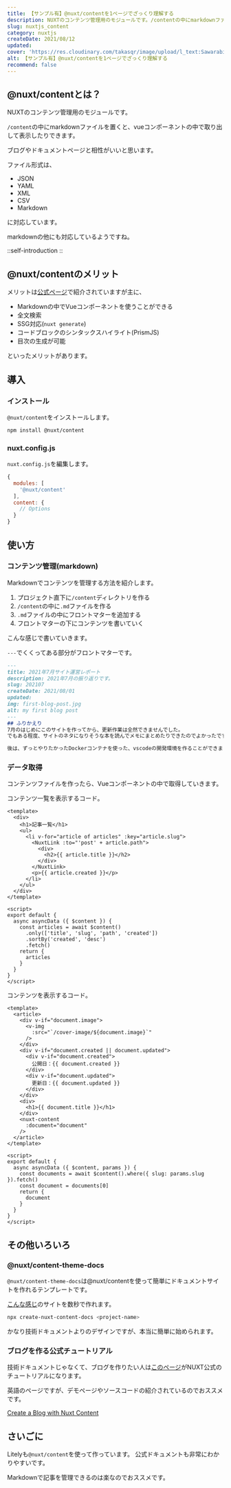 ```yaml
---
title: 【サンプル有】@nuxt/contentを1ページでざっくり理解する
description: NUXTのコンテンツ管理用のモジュールです。/contentの中にmarkdownファイルを置くと、vueコンポーネントの中で取り出して表示したりできます。ブログやドキュメントページと相性がいいと思います。
slug: nuxtjs_content
category: nuxtjs
createDate: 2021/08/12
updated: 
cover: 'https://res.cloudinary.com/takasqr/image/upload/l_text:Sawarabi%20Gothic_80_bold:【サンプル有】nuxt contentを1ページでざっくり理解する,co_rgb:fff,w_620,c_fit/v1712091289/ogp_image_zorhlz.png'
alt: 【サンプル有】@nuxt/contentを1ページでざっくり理解する
recommend: false
---
```

## @nuxt/contentとは？



NUXTのコンテンツ管理用のモジュールです。

`/content`の中にmarkdownファイルを置くと、vueコンポーネントの中で取り出して表示したりできます。

ブログやドキュメントページと相性がいいと思います。

ファイル形式は、

* JSON
* YAML
* XML
* CSV
* Markdown

に対応しています。

markdownの他にも対応しているようですね。


::self-introduction
::

## @nuxt/contentのメリット
メリットは[公式ページ](https://content.nuxtjs.org/ja)で紹介されていますが主に、

* Markdownの中でVueコンポーネントを使うことができる
* 全文検索
* SSG対応(`nuxt generate`)
* コードブロックのシンタックスハイライト(PrismJS)
* 目次の生成が可能

といったメリットがあります。


## 導入
### インストール

`@nuxt/content`をインストールします。
```bash
npm install @nuxt/content
```


### nuxt.config.js
`nuxt.config.js`を編集します。

```js
{
  modules: [
    '@nuxt/content'
  ],
  content: {
    // Options
  }
}
```

## 使い方

### コンテンツ管理(markdown)
Markdownでコンテンツを管理する方法を紹介します。

1. プロジェクト直下に`/content`ディレクトリを作る
2. `/content`の中に`.md`ファイルを作る
3. `.md`ファイルの中にフロントマターを追加する
4. フロントマターの下にコンテンツを書いていく

こんな感じで書いていきます。

`---`でくくってある部分がフロントマターです。

```md
---
title: 2021年7月サイト運営レポート
description: 2021年7月の振り返りです。
slug: 202107
createDate: 2021/08/01
updated: 
img: first-blog-post.jpg
alt: my first blog post
---
## ふりかえり
7月のはじめにこのサイトを作ってから、更新作業は全然できませんでした。
でもある程度、サイトのネタになりそうな本を読んでメモにまとめたりできたのでよかったです。

後は、ずっとやりたかったDockerコンテナを使った、vscodeの開発環境を作ることができました。
```


### データ取得
コンテンツファイルを作ったら、Vueコンポーネントの中で取得していきます。

コンテンツ一覧を表示するコード。
```vue
<template>
  <div>
    <h1>記事一覧</h1>
    <ul>
      <li v-for="article of articles" :key="article.slug">
        <NuxtLink :to="'post' + article.path">
          <div>
            <h2>{{ article.title }}</h2>
          </div>
        </NuxtLink>
        <p>{{ article.created }}</p>
      </li>
    </ul>
  </div>
</template>

<script>
export default {
  async asyncData ({ $content }) {
    const articles = await $content()
      .only(['title', 'slug', 'path', 'created'])
      .sortBy('created', 'desc')
      .fetch()
    return {
      articles
    }
  }
}
</script>

```

コンテンツを表示するコード。
```vue
<template>
  <article>
    <div v-if="document.image">
      <v-img
        :src="`/cover-image/${document.image}`"
      />
    </div>
    <div v-if="document.created || document.updated">
      <div v-if="document.created">
        公開日：{{ document.created }}
      </div>
      <div v-if="document.updated">
        更新日：{{ document.updated }}
      </div>
    </div>
    <div>
      <h1>{{ document.title }}</h1>
    </div>
    <nuxt-content
      :document="document"
    />
  </article>
</template>

<script>
export default {
  async asyncData ({ $content, params }) {
    const documents = await $content().where({ slug: params.slug }).fetch()
    const document = documents[0]
    return {
      document
    }
  }
}
</script>

```

## その他いろいろ
### @nuxt/content-theme-docs
`@nuxt/content-theme-docs`は@nuxt/contentを使って簡単にドキュメントサイトを作れるテンプレートです。

[こんな感じ](https://content.nuxtjs.org/ja)のサイトを数秒で作れます。

```bash
npx create-nuxt-content-docs <project-name>
```
かなり技術ドキュメントよりのデザインですが、本当に簡単に始められます。

### ブログを作る公式チュートリアル

技術ドキュメントじゃなくて、ブログを作りたい人は[このページ](https://ja.nuxtjs.org/blog/creating-blog-with-nuxt-content)がNUXT公式のチュートリアルになります。

英語のページですが、デモページやソースコードの紹介されているのでおススメです。

[Create a Blog with Nuxt Content](https://ja.nuxtjs.org/blog/creating-blog-with-nuxt-content)


## さいごに

Litelyも`@nuxt/content`を使って作っています。
公式ドキュメントも非常にわかりやすいです。


Markdownで記事を管理できるのは楽なのでおススメです。

